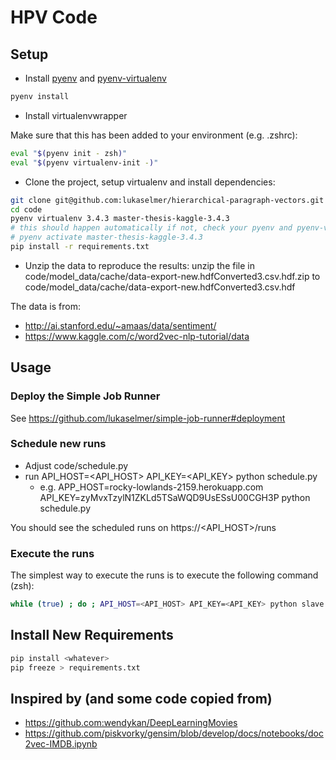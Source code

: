 # HPV Code

## Setup

* Install [pyenv](https://github.com/yyuu/pyenv) and [pyenv-virtualenv](https://github.com/yyuu/pyenv-virtualenv)

```sh
pyenv install
```

* Install virtualenvwrapper

Make sure that this has been added to your environment (e.g. .zshrc):

```sh
eval "$(pyenv init - zsh)"
eval "$(pyenv virtualenv-init -)"
```

* Clone the project, setup virtualenv and install dependencies:

```sh
git clone git@github.com:lukaselmer/hierarchical-paragraph-vectors.git
cd code
pyenv virtualenv 3.4.3 master-thesis-kaggle-3.4.3
# this should happen automatically if not, check your pyenv and pyenv-virtualenv description
# pyenv activate master-thesis-kaggle-3.4.3
pip install -r requirements.txt
```

* Unzip the data to reproduce the results: unzip the file in code/model_data/cache/data-export-new.hdfConverted3.csv.hdf.zip to code/model_data/cache/data-export-new.hdfConverted3.csv.hdf

The data is from:

* http://ai.stanford.edu/~amaas/data/sentiment/
* https://www.kaggle.com/c/word2vec-nlp-tutorial/data

## Usage

### Deploy the Simple Job Runner

See https://github.com/lukaselmer/simple-job-runner#deployment

### Schedule new runs

* Adjust code/schedule.py
* run API_HOST=<API_HOST> API_KEY=<API_KEY> python schedule.py
  * e.g. APP_HOST=rocky-lowlands-2159.herokuapp.com API_KEY=zyMvxTzylN1ZKLd5TSaWQD9UsESsU00CGH3P python schedule.py

You should see the scheduled runs on https://<API_HOST>/runs

### Execute the runs

The simplest way to execute the runs is to execute the following command (zsh):

```sh
while (true) ; do ; API_HOST=<API_HOST> API_KEY=<API_KEY> python slave.py ; sleep 1 ; done
```

## Install New Requirements

```sh
pip install <whatever>
pip freeze > requirements.txt
```

## Inspired by (and some code copied from)

* https://github.com:wendykan/DeepLearningMovies
* https://github.com/piskvorky/gensim/blob/develop/docs/notebooks/doc2vec-IMDB.ipynb

